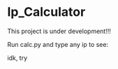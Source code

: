 # Ip_Calculator

This project is under development!!!

Run calc.py and type any ip to see:

idk, try
